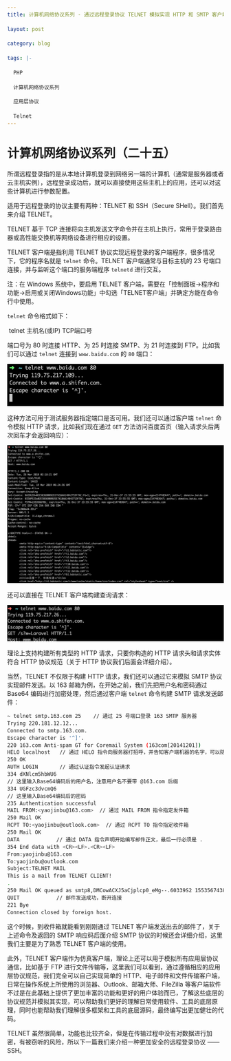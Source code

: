 ```yaml
---
title: 计算机网络协议系列 - 通过远程登录协议 TELNET 模拟实现 HTTP 和 SMTP 客户端

layout: post

category: blog

tags: |-

  PHP

  计算机网络协议系列
  
  应用层协议

  Telnet
---
```




# 计算机网络协议系列（二十五）

所谓远程登录指的是从本地计算机登录到网络另一端的计算机（通常是服务器或者云主机实例），远程登录成功后，就可以直接使用这些主机上的应用，还可以对这些计算机进行参数配置。

适用于远程登录的协议主要有两种：TELNET 和 SSH（Secure SHell）。我们首先来介绍 TELNET。

TELNET 基于 TCP 连接将向主机发送文字命令并在主机上执行，常用于登录路由器或高性能交换机等网络设备进行相应的设置。

TELNET 客户端是指利用 TELNET 协议实现远程登录的客户端程序，很多情况下，它的程序名就是 `telnet` 命令。TELNET 客户端通常与目标主机的 23 号端口连接，并与监听这个端口的服务端程序 `telnetd` 进行交互。

注：在 Windows 系统中，要启用 TELNET 客户端，需要在「控制面板->程序和功能->启用或关闭Windows功能」中勾选「TELNET客户端」并确定方能在命令行中使用。

`telnet` 命令格式如下：

​    telnet 主机名(或IP) TCP端口号

端口号为 80 时连接 HTTP、为 25 时连接 SMTP、为 21 时连接到 FTP。比如我们可以通过 `telnet` 连接到 `www.baidu.com` 的 `80` 端口：

![img](/assets/post/3915f585c15433644fceb712fc747f033795bffe7881adad2d0fba47d4b93502.png)

这种方法可用于测试服务器指定端口是否可用。我们还可以通过客户端 `telnet` 命令模拟 HTTP 请求，比如我们现在通过 `GET` 方法访问百度首页（输入请求头后两次回车才会返回响应）：

![img](/assets/post/9ac658c9d4b39de43a3a86b54d6a7a0063fb5ced31028a1c9b223c7313295e06.png)

还可以直接在 TELNET 客户端构建查询请求：

![img](/assets/post/76d489af22d2687646c334b36e64df0a2947adc1ec5ec5f5479da0d1fd495f3c.png)

理论上支持构建所有类型的 HTTP 请求，只要你构造的 HTTP 请求头和请求实体符合 HTTP 协议规范（关于 HTTP 协议我们后面会详细介绍）。

当然，TELNET 不仅限于构建 HTTP 请求，我们还可以通过它来模拟 SMTP 协议实现邮件发送。以 163 邮箱为例，在开始之前，我们先把用户名和密码通过 Base64 编码进行加密处理，然后通过客户端 `telnet` 命令构建 SMTP 请求发送邮件：

```bash
~ telnet smtp.163.com 25    // 通过 25 号端口登录 163 SMTP 服务器
Trying 220.181.12.12...
Connected to smtp.163.com.
Escape character is '^]'.
220 163.com Anti-spam GT for Coremail System (163com[20141201])
HELO localhost   // 通过 HELO 指令向服务器打招呼，并告知客户端机器的名字，可以随便取
250 OK
AUTH LOGIN       // 通过认证指令发起认证请求
334 dXNlcm5hbWU6
// 这里输入Base64编码后的用户名，注意用户名不要带 @163.com 后缀
334 UGFzc3dvcmQ6
// 这里输入Base64编码后的密码
235 Authentication successful
MAIL FROM:<yaojinbu@163.com>  // 通过 MAIL FROM 指令指定发件箱
250 Mail OK
RCPT TO:<yaojinbu@outlook.com>  // 通过 RCPT TO 指令指定收件箱
250 Mail OK
DATA            // 通过 DATA 指令声明开始编写邮件正文，最后一行必须是 .
354 End data with <CR><LF>.<CR><LF>
From:yaojinbu@163.com      
To:yaojinbu@outlook.com
Subject:TELNET MAIL
This is a mail from TELNET CLIENT!
.                             
250 Mail OK queued as smtp8,DMCowACXJ5aCjplcp0_eMg--.60339S2 1553567438
QUIT            // 邮件发送成功，断开连接
221 Bye
Connection closed by foreign host.
```

这个时候，到收件箱就能看到刚刚通过 TELNET 客户端发送出去的邮件了，关于上述命令及返回的 SMTP 响应码后面介绍 SMTP 协议的时候还会详细介绍，这里我们主要是为了熟悉 TELNET 客户端的使用。

此外，TELNET 客户端作为仿真客户端，理论上还可以用于模拟所有应用层协议通信，比如基于 FTP 进行文件传输等，这里我们可以看到，通过遵循相应的应用层协议规范，我们完全可以自己实现简单的 HTTP、电子邮件和文件传输客户端，日常在操作系统上所使用的浏览器、Outlook、邮箱大师、FileZilla 等客户端软件不过是在此基础上提供了更加丰富的功能和更好的用户体验而已，了解这些底层的协议规范并模拟其实现，可以帮助我们更好的理解日常使用软件、工具的底层原理，同时也能帮助我们理解很多框架和工具的底层源码，最终编写出更加健壮的代码。

TELNET 虽然很简单，功能也比较齐全，但是在传输过程中没有对数据进行加密，有被窃听的风险，所以下一篇我们来介绍一种更加安全的远程登录协议 —— SSH。